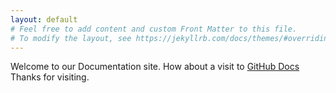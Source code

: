 ```yaml
---
layout: default
# Feel free to add content and custom Front Matter to this file.
# To modify the layout, see https://jekyllrb.com/docs/themes/#overriding-theme-defaults
---
```

Welcome to our Documentation site. How about a visit to [GitHub Docs](https://help.github.com/articles/set-up-git/)
Thanks for visiting.
